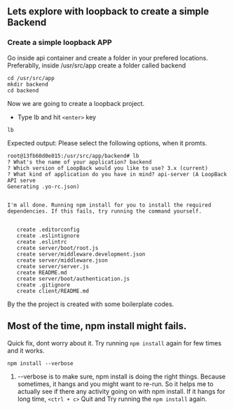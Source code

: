 ## Lets explore with loopback to create a simple Backend

### Create a simple loopback APP
Go inside api container and create a folder in your prefered locations.
Preferablly, inside /usr/src/app create a folder called backend

```
cd /usr/src/app
mkdir backend
cd backend
```

Now we are going to create a loopback project.
- Type lb and hit `<enter>` key
```
lb 
```

Expected output: Please select the following options, when it promts.
```
root@13fb60d0e015:/usr/src/app/backend# lb
? What's the name of your application? backend
? Which version of LoopBack would you like to use? 3.x (current)
? What kind of application do you have in mind? api-server (A LoopBack API serve
Generating .yo-rc.json)


I'm all done. Running npm install for you to install the required dependencies. If this fails, try running the command yourself.


   create .editorconfig
   create .eslintignore
   create .eslintrc
   create server/boot/root.js
   create server/middleware.development.json
   create server/middleware.json
   create server/server.js
   create README.md
   create server/boot/authentication.js
   create .gitignore
   create client/README.md
```

By the the project is created with some boilerplate codes.

## Most of the time, npm install might fails.
Quick fix, dont worry about it. Try running `npm install` again for few times and it works.
```
npm install --verbose
```

1. --verbose is to make sure, npm install is doing the right things. Because sometimes, it hangs and you might want to re-run.
So it helps me to actually see if there any activity going on with npm install. 
If it hangs for long time, `<ctrl + c>` Quit and Try running the `npm install` again.

